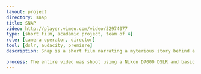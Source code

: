 ```yaml
---
layout: project
directory: snap
title: SNAP
video: http://player.vimeo.com/video/32974077
type: [short film, acadamic project, team of 4]
role: [camera operator, director]
tool: [dslr, audacity, premiere]
description: Snap is a short film narrating a myterious story behind a very special vintage camera. The story starts with this vintage film camera purchased by a curious man. Weird things happened after he found out the secret of the camera...

process: The entire video was shoot using a Nikon D7000 DSLR and basic lighting equipment. Audio recorder was used to record the ambient sound and sound effects. All shots were done in one day with professional actors. The video was nominated and awarded first place in SIAT showcase 2012 under "Moving Images" category.
---
```

